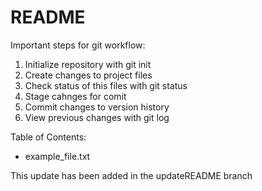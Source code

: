 # README #

Important steps for git workflow:

1. Initialize repository with git init
2. Create changes to project files
3. Check status of this files with git status
4. Stage cahnges for comit
5. Commit changes to version history
6. View previous changes with git log

Table of Contents:
 - example_file.txt



 This update has been added in the updateREADME branch